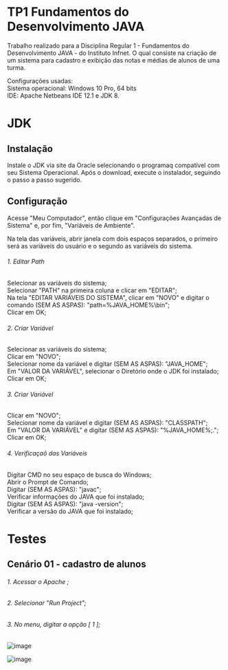 # TP1 Fundamentos do Desenvolvimento JAVA

Trabalho realizado para a Disciplina Regular 1 - Fundamentos do Desenvolvimento JAVA - do Instituto Infnet. O qual consiste na criação de um sistema para cadastro e exibição das notas e médias de alunos de uma turma. <br/>

Configurações usadas:<br/>
Sistema operacional: Windows 10 Pro, 64 bits<br/>
IDE: Apache Netbeans IDE 12.1 e JDK 8.

# JDK
## Instalação

Instale o JDK via site da Oracle selecionando o programaq compatível com seu Sistema Operacional. Após o download, execute o instalador, seguindo o passo a passo sugerido. <br/>

## Configuração

Acesse "Meu Computador", então clique em "Configurações Avançadas de Sistema" e, por fim, "Variáveis de Ambiente".<br/>

Na tela das variáveis, abrir janela com dois espaços separados, o primeiro será as variáveis do usuário e o segundo as variáveis do sistema.<br/>

###### 1. Editar Path
Selecionar as variáveis do sistema;<br/>
Selecionar "PATH" na primeira coluna e clicar em "EDITAR";<br/>
Na tela "EDITAR VARIÁVEIS DO SISTEMA", clicar em "NOVO" e digitar o comando (SEM AS ASPAS): "path=%JAVA_HOME%\bin";<br/>
Clicar em OK;<br/>

###### 2. Criar Variável
Selecionar as variáveis do sistema;<br/>
Clicar em "NOVO";<br/>
Selecionar nome da variável e digitar (SEM AS ASPAS): "JAVA_HOME";<br/>
Em "VALOR DA VARIÁVEL", selecionar o Diretório onde o JDK foi instalado;<br/>
Clicar em OK;<br/>

###### 3. Criar Variável
Clicar em "NOVO";<br/>
Selecionar nome da variável e digitar (SEM AS ASPAS): "CLASSPATH";<br/>
Em "VALOR DA VARIÁVEL" e digitar (SEM AS ASPAS): "%JAVA_HOME%;.";<br/>
Clicar em OK;<br/>

###### 4. Verificaçaõ das Variáveis
Digitar CMD no seu espaço de busca do Windows;<br/>
Abrir o Prompt de Comando;<br/>
Digitar (SEM AS ASPAS): "javac";<br/>
Verificar informações do JAVA que foi instalado;<br/>
Digitar (SEM AS ASPAS): "java -version";<br/>
Verificar a versão do JAVA que foi instalado;<br/>

# Testes
## Cenário 01 - cadastro de alunos 

###### 1. Acessar o Apache ;
###### 2. Selecionar "Run Project";
###### 3. No menu, digitar a opção [ 1 ];

![image](https://user-images.githubusercontent.com/37251600/97817408-1099c480-1c7b-11eb-9501-c1ad4beda061.png)

![image](https://user-images.githubusercontent.com/37251600/97817426-358e3780-1c7b-11eb-9390-9da155b63c24.png)



